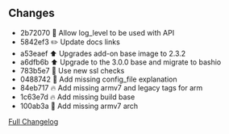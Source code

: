 ## Changes

- 2b72070 :hammer: Allow log_level to be used with API 
- 5842ef3 :pencil2: Update docs links 
- a53eaef :arrow_up: Upgrades add-on base image to 2.3.2 
- a6dfb6b :arrow_up: Upgrade to the 3.0.0 base and migrate to bashio 
- 783b5e7 :hammer: Use new ssl checks 
- 0488742 :hammer: Add missing config_file explanation 
- 84eb717 :fire: Add missing armv7 and legacy tags for arm 
- 1c63e7d :fire: Add missing build base 
- 100ab3a :hammer: Add missing armv7 arch 

[Full Changelog][changelog]

[changelog]: https://github.com/hassio-addons/addon-home-panel/compare/v0.1.0...v0.2.0